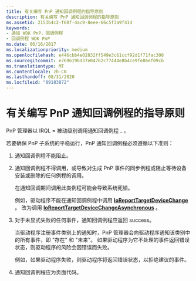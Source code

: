 ```yaml
---
title: 有关编写 PnP 通知回调例程的指导原则
description: 有关编写 PnP 通知回调例程的指导原则
ms.assetid: 2153b4c2-f60f-4ac9-8eee-66c5f3a9f414
keywords:
- 通知 WDK PnP，回调例程
- 回调例程 WDK PnP
ms.date: 06/16/2017
ms.localizationpriority: medium
ms.openlocfilehash: e446cbb4e02832ff549e3c61ccf92d1f71fac308
ms.sourcegitcommit: e769619bd37e04762c77444e8b4ce9fe86ef09cb
ms.translationtype: MT
ms.contentlocale: zh-CN
ms.lasthandoff: 08/31/2020
ms.locfileid: "89183872"
---
```

# <a name="guidelines-for-writing-pnp-notification-callback-routines"></a>有关编写 PnP 通知回调例程的指导原则





PnP 管理器以 IRQL = 被动级别调用通知回调例程 \_ 。

若要确保 PnP 子系统的平稳运行，PnP 通知回调例程必须遵循以下准则：

1.  通知回调例程不能阻止。

2.  通知回调例程不得调用，或导致对生成 PnP 事件的同步例程或阻止等待设备安装或删除的任何例程的调用。

    在通知回调期间调用此类例程可能会导致系统死锁。

    例如，驱动程序不能在通知回调例程中调用 [**IoReportTargetDeviceChange**](/windows-hardware/drivers/ddi/wdm/nf-wdm-ioreporttargetdevicechange) 。 改为调用 [**IoReportTargetDeviceChangeAsynchronous**](/windows-hardware/drivers/ddi/wdm/nf-wdm-ioreporttargetdevicechangeasynchronous) 。

3.  对于未显式失败的任何事件，通知回调例程应返回 success。

    当驱动程序注册事件类别上的通知时，PnP 管理器会向驱动程序通知该类别中的所有事件，即 "存在" 和 "未来"。 如果驱动程序为它不处理的事件返回错误状态，则驱动程序的风险会因错误而失败。

    例如，如果驱动程序失败，则驱动程序将返回错误状态，以拒绝建议的事件。

4.  通知回调例程应为页面代码。

 

